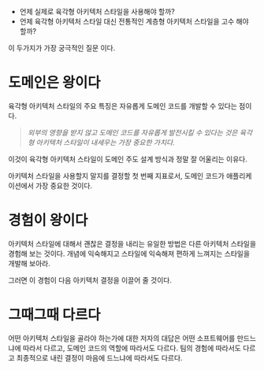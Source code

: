 - 언제 실제로 육각형 아키텍처 스타일을 사용해야 할까?
- 언제 육각형 아키텍처 스타일 대신 전통적인 계층형 아키텍처 스타일을 고수 해야 할까?

이 두가지가 가장 궁극적인 질문 이다. 

# 도메인은 왕이다

육각형 아키텍처 스타일의 주요 특징은 자유롭게 도메인 코드를 개발할 수 있다는 점이다.

> *외부의 영향을 받지 않고 도메인 코드를 자유롭게 발전시킬 수 있다는 것은 육각형 아키텍처 스타일이 내세우는 가장 중요한 가치다.*
> 

이것이 육각형 아키텍처 스타일이 도메인 주도 설계 방식과 정말 잘 어울리는 이유다. 

아키텍처 스타일을 사용할지 말지를 결정할 첫 번째 지표로서, 도메인 코드가 애플리케이션에서 가장 중요한 것이다. 

# 경험이 왕이다

아키텍처 스타일에 대해서 괜찮은 결정을 내리는 유일한 방법은 다른 아키텍처 스타일을 경험해 보는 것이다. 개념에 익숙해지고 스타일에 익숙해져 편하게 느껴지는 스타일을 개발해 보아라. 

그러면 이 경험이 다음 아키텍처 결정을 이끌어 줄 것이다. 

# 그때그때 다르다

어떤 아키텍처 스타일을 골라야 하는가에 대한 저자의 대답은 어떤 소프트웨어를 만드느냐에 따라서 다르고, 도메인 코드의 역할에 따라서도 다르다. 팀의 경험에 따라서도 다르고 최종적으로 내린 결정이 마음에 드느냐에 따라서도 다르다.